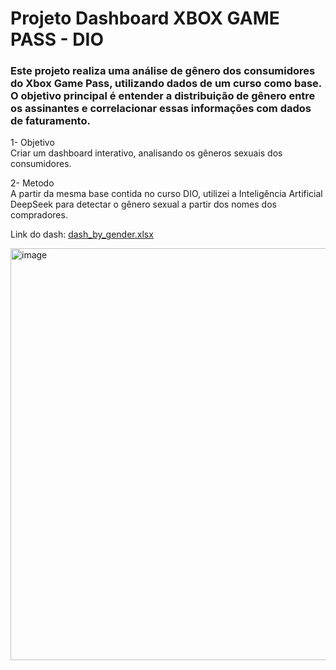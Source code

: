 # Projeto Dashboard XBOX GAME PASS - DIO

### Este projeto realiza uma análise de gênero dos consumidores do Xbox Game Pass, utilizando dados de um curso como base. O objetivo principal é entender a distribuição de gênero entre os assinantes e correlacionar essas informações com dados de faturamento.

1- Objetivo<br/>
Criar um dashboard interativo, analisando os gêneros sexuais dos consumidores. 

2- Metodo<br/>
A partir da mesma base contida no curso DIO, utilizei a Inteligência Artificial DeepSeek para detectar o gênero sexual a partir dos nomes dos compradores. 

Link do dash: [dash_by_gender.xlsx](https://github.com/user-attachments/files/22061507/dash_by_gender.xlsx)

<img width="1085" height="659" alt="image" src="https://github.com/user-attachments/assets/56c93d92-4be8-4d0d-bab3-c1de8735daaa" />

